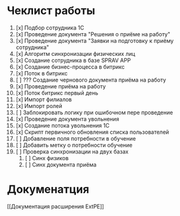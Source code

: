 # Чеклист работы

1. [x] Подбор сотрудника 1С
2. [x] Проведение документа "Решения о приёме на работу"
3. [x] Проведение документа "Заявки на подготовку к приёму сотрудника"
4. [x] Алгоритм синхронизации физических лиц    
5. [x] Создание сотрудника в базе SPRAV APP
6. [x] Создание бизнес-процесса в битрикс
7. [x] Поток в битрикс
8. [ ] ??? Создание чернового документа приёма на работу 
9. [x] Проведение приёма на работу
10. [x] Поток битрикс первый день
11. [x] Импорт филиалов
12. [x] Импорт ролей
13. [ ] Заблокировать логику при ошибочном пере проведение
14. [x] Проведение документа увольнения
15. [x] Создание потока увольнения 1С
16. [x] Скрипт первичного обновления списка пользователей
17. [ ] Добавление поля потребности в обучение
18. [ ] Добавить метку о потребности обучение
19. [ ] Проверка синхронизации на двух базах
	1. [ ] Синх физиков
	2. [ ] Синх документа приёма


# Докуменатция

[[Документация расширения ExtPE]]